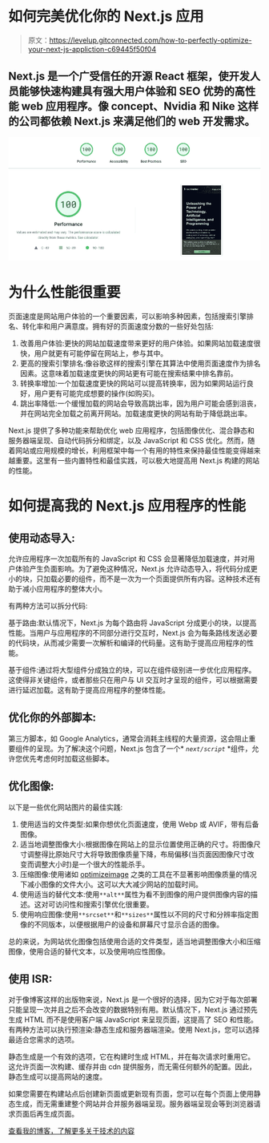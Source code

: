 # 如何完美优化你的 Next.js 应用

> 原文：<https://levelup.gitconnected.com/how-to-perfectly-optimize-your-next-js-appliction-c69445f50f04>

## Next.js 是一个广受信任的开源 React 框架，使开发人员能够快速构建具有强大用户体验和 SEO 优势的高性能 web 应用程序。像 concept、Nvidia 和 Nike 这样的公司都依赖 Next.js 来满足他们的 web 开发需求。

![](img/85c2ada5301301a7715a32fa31d16411.png)

# 为什么性能很重要

页面速度是网站用户体验的一个重要因素，可以影响多种因素，包括搜索引擎排名、转化率和用户满意度。拥有好的页面速度分数的一些好处包括:

1.  改善用户体验:更快的网站加载速度带来更好的用户体验。如果网站加载速度很快，用户就更有可能停留在网站上，参与其中。
2.  更高的搜索引擎排名:像谷歌这样的搜索引擎在其算法中使用页面速度作为排名因素。这意味着加载速度更快的网站更有可能在搜索结果中排名靠前。
3.  转换率增加:一个加载速度更快的网站可以提高转换率，因为如果网站运行良好，用户更有可能完成想要的操作(如购买)。
4.  跳出率降低:一个缓慢加载的网站会导致高跳出率，因为用户可能会感到沮丧，并在网站完全加载之前离开网站。加载速度更快的网站有助于降低跳出率。

Next.js 提供了多种功能来帮助优化 web 应用程序，包括图像优化、混合静态和服务器端呈现、自动代码拆分和绑定，以及 JavaScript 和 CSS 优化。然而，随着网站或应用规模的增长，利用框架中每一个有用的特性来保持最佳性能变得越来越重要。这里有一些内置特性和最佳实践，可以极大地提高用 Next.js 构建的网站的性能。

# 如何提高我的 Next.js 应用程序的性能

## 使用动态导入:

允许应用程序一次加载所有的 JavaScript 和 CSS 会显著降低加载速度，并对用户体验产生负面影响。为了避免这种情况，Next.js 允许动态导入，将代码分成更小的块，只加载必要的组件，而不是一次为一个页面提供所有内容。这种技术还有助于减小应用程序的整体大小。

有两种方法可以拆分代码:

基于路由:默认情况下，Next.js 为每个路由将 JavaScript 分成更小的块，以提高性能。当用户与应用程序的不同部分进行交互时，Next.js 会为每条路线发送必要的代码块，从而减少需要一次解析和编译的代码量。这有助于提高应用程序的性能。

基于组件:通过将大型组件分成独立的块，可以在组件级别进一步优化应用程序。这使得非关键组件，或者那些只在用户与 UI 交互时才呈现的组件，可以根据需要进行延迟加载。这有助于提高应用程序的整体性能。

## **优化你的外部脚本:**

第三方脚本，如 Google Analytics，通常会消耗主线程的大量资源，这会阻止重要组件的呈现。为了解决这个问题，Next.js 包含了一个* *`next/script`* *组件，允许您优先考虑何时加载这些脚本。

## 优化图像:

以下是一些优化网站图片的最佳实践:

1.  使用适当的文件类型:如果你想优化页面速度，使用 Webp 或 AVIF，带有后备图像。
2.  适当地调整图像大小:根据图像在网站上的显示位置使用正确的尺寸。将图像尺寸调整得比原始尺寸大将导致图像质量下降，布局偏移(当页面因图像尺寸改变而调整大小时)是一个很大的性能杀手。
3.  压缩图像:使用诸如 [optimizeimage](https://www.optimizeimages.com/tool) 之类的工具在不显著影响图像质量的情况下减小图像的文件大小。这可以大大减少网站的加载时间。
4.  使用适当的替代文本:使用`**alt**`属性为看不到图像的用户提供图像内容的描述。这对可访问性和搜索引擎优化很重要。
5.  使用响应图像:使用`**srcset**`和`**sizes**`属性以不同的尺寸和分辨率指定图像的不同版本，以便根据用户的设备和屏幕尺寸显示合适的图像。

总的来说，为网站优化图像包括使用合适的文件类型，适当地调整图像大小和压缩图像，使用合适的替代文本，以及使用响应性图像。

## 使用 ISR:

对于像博客这样的出版物来说，Next.js 是一个很好的选择，因为它对于每次部署只能呈现一次并且之后不会改变的数据特别有用。默认情况下，Next.js 通过预先生成 HTML 而不是使用客户端 JavaScript 来呈现页面，这提高了 SEO 和性能。有两种方法可以执行预渲染:静态生成和服务器端渲染。使用 Next.js，您可以选择最适合您需求的选项。

静态生成是一个有效的选项，它在构建时生成 HTML，并在每次请求时重用它。这允许页面一次构建、缓存并由 cdn 提供服务，而无需任何额外的配置。因此，静态生成可以提高网站的速度。

如果您需要在构建站点后创建新页面或更新现有页面，您可以在每个页面上使用静态生成，而无需重建整个网站并合并服务器端呈现。服务器端呈现会等到浏览器请求页面后再生成页面。

[查看我的博客，了解更多关于技术的内容](https://www.insidetech.dev/)